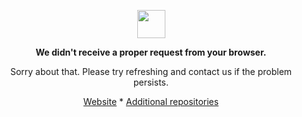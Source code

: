 <p align="center">
	<img width="45" src="https://github.githubassets.com/images/spinners/octocat-spinner-128.gif">
<p align="center"><strong>We didn't receive a proper request from your browser.</strong></p>
<p align="center">Sorry about that. Please try refreshing and contact us if the problem persists.</p>
<p align="center">
	<a href="https://00pium.net/">Website</a> * 
	<a href="https://git.00pium.net/barbapapa">Additional repositories</a>
</p>
<p></p>
<p></p>
</p>
